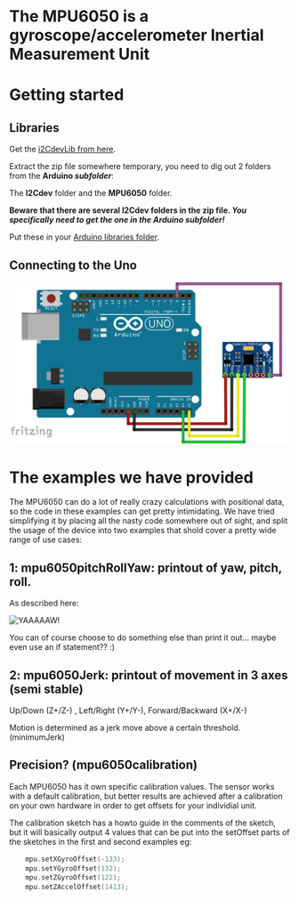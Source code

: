 The MPU6050 is a gyroscope/accelerometer Inertial Measurement Unit
==================================================================

Getting started
===============

Libraries
---------

Get the [i2CdevLib from here](https://github.com/jrowberg/i2cdevlib/archive/master.zip).

Extract the zip file somewhere temporary, you need to dig out 2 folders from the **Arduino _subfolder_**:

The **I2Cdev** folder and the **MPU6050** folder.

**Beware that there are several I2Cdev folders in the zip file. _You specifically need to get the one in the Arduino subfolder!_**

Put these in your [Arduino libraries folder](https://www.arduino.cc/en/Guide/Libraries#toc5).

Connecting to the Uno
---------------------

![6050!](mpu_6050.jpg "6050")



The examples we have provided
=============================

The MPU6050 can do a lot of really crazy calculations with positional data, so the code in these examples can get pretty intimidating. We have tried simplifying it by placing all the nasty code somewhere out of sight, and split the usage of the device into two examples that shold cover a pretty wide range of use cases:

1: **mpu6050pitchRollYaw:** printout of yaw, pitch, roll. 
---------------------------------------------------------
As described here:

![YAAAAAW!](http://doc.aldebaran.com/2-1/_images/rollPitchYaw.png "YPR")

You can of course choose to do something else than print it out... maybe even use an if statement?? :)

2: **mpu6050Jerk:** printout of movement in 3 axes (semi stable)
----------------------------------------------------------------
Up/Down (Z+/Z-) , Left/Right (Y+/Y-), Forward/Backward (X+/X-)

Motion is determined as a jerk move above a certain threshold. (minimumJerk)



Precision? (**mpu6050calibration**)
-----------------------------------

Each MPU6050 has it own specific calibration values. The sensor works with a default calibration, but better results are achieved after a calibration on your own hardware in order to get offsets for your individial unit. 

The calibration sketch has a howto guide in the comments of the sketch, but it will basically output 4 values that can be put into the setOffset parts of the sketches in the first and second examples eg:

```c++
    mpu.setXGyroOffset(-133);
    mpu.setYGyroOffset(132);
    mpu.setZGyroOffset(122);
    mpu.setZAccelOffset(1413); 
```

